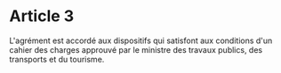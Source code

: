 # Article 3

L'agrément est accordé aux dispositifs qui satisfont aux conditions d'un cahier des charges approuvé par le ministre des travaux publics, des transports et du tourisme.

